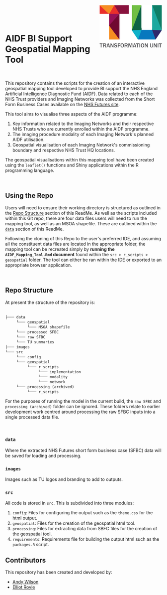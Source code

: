 <img src="images/TU_logo_large.png" alt="TU logo" width="200" align="right"/>

<br/>

<br/>

<br/>

# AIDF BI Support Geospatial Mapping Tool

<br/>

This repository contains the scripts for the creation of an interactive geospatial mapping tool developed to provide BI support the NHS England Artificial Intelligence Diagnostic Fund (AIDF). Data related to each of the NHS Trust providers and Imaging Networks was collected from the Short Form Business Cases available on the [NHS Futures site](https://future.nhs.uk/NationalDiagnosticsProgramme/view?objectId=45347088).

This tool aims to visualise three aspects of the AIDF programme:

1. Key information related to the Imaging Networks and their respective NHS Trusts who are currently enrolled within the AIDF programme.
2. The imaging procedure modality of each Imaging Network's planned AIDF utilisation.
3. Geospatial visualisation of each Imaging Network's commissioning boundary and respective NHS Trust HQ locations.

The geospatial visualisations within this mapping tool have been created using the `leaflet()` functions and Shiny applications within the R programming language.

<br/>

## Using the Repo

Users will need to ensure their working directory is structured as outlined in the [Repo Structure](#repo-structure) section of this ReadMe. As well as the scripts included within this Git repo, there are four data files users will need to run the mapping tool, as well as an MSOA shapefile. These are outlined within the [`data`](#data) section of this ReadMe.

Following the cloning of this Repo to the user's preferred IDE, and assuming all the constituent data files are located in the appropriate folder, the mapping tool can be recreated simply by **running the `AIDF_Mapping_Tool.Rmd` document** found within the `src > r_scripts > geospatial` folder. The tool can either be ran within the IDE or exported to an appropriate browser application.

<br/>

## Repo Structure

At present the structure of the repository is:

``` plaintext

├─── data
     └─── geospatial
          └─── MSOA shapefile
     └─── processed SFBC
     └─── raw SFBC
     └─── TU summaries
├─── images
└─── src
     └─── config
     └─── geospatial
          └─── r_scripts
               └─── implementation
               └─── modality
               └─── network
     └─── processing (archived)
          └─── r_scripts
```

For the purposes of running the model in the current build, the `raw SFBC` and `processing (archived)` folder can be ignored. These folders relate to earlier development work centred around processing the raw SFBC inputs into a single processed data file.

<br/>

### `data`
Where the extracted NHS Futures short form business case (SFBC) data will be saved for loading and processing.

### `images`

Images such as TU logos and branding to add to outputs.

### `src`

All code is stored in `src`. This is subdivided into three modules:

1. `config`: Files for configuring the output such as the `theme.css` for the html output.
2. `geospatial`: Files for the creation of the geospatial html tool.
3. `processing`: Files for extracting data from SBFC files for the creation of the geospatial tool.
4. `requirements`: Requirements file for building the output html such as the `packages.R` script.

## Contributors

This repository has been created and developed by:

-   [Andy Wilson](https://github.com/ASW-Analyst)
-   [Elliot Royle](https://github.com/elliotroyle)
